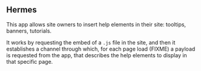 Hermes
------

This app allows site owners to insert help elements in their site: tooltips,
banners, tutorials.

It works by requesting the embed of a `.js` file in the site, and then it
establishes a channel through which, for each page load (FIXME) a payload
is requested from the app, that describes the help elements to display in
that specific page.


